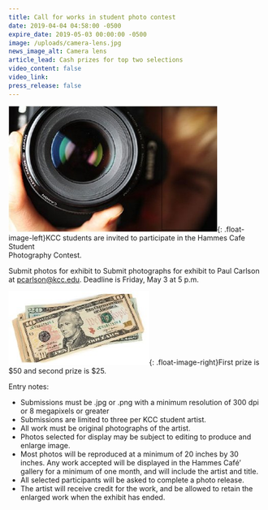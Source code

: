 ```yaml
---
title: Call for works in student photo contest
date: 2019-04-04 04:58:00 -0500
expire_date: 2019-05-03 00:00:00 -0500
image: /uploads/camera-lens.jpg
news_image_alt: Camera lens
article_lead: Cash prizes for top two selections
video_content: false
video_link:
press_release: false
---
```


![](/uploads/camera-lens-wide.jpg){: .float-image-left}KCC students are invited to participate in the Hammes Cafe Student<br>Photography Contest.

Submit photos for exhibit to Submit photographs for exhibit to Paul Carlson at&nbsp;[pcarlson@kcc.edu](mailto:pcarlson@kcc.edu). Deadline is Friday, May 3 at 5 p.m.

![](/uploads/money.jpg){: .float-image-right}First prize is $50 and second prize is $25.

Entry notes:

* Submissions must be .jpg or .png with a minimum resolution of 300 dpi or 8 megapixels or greater
* Submissions are limited to three per KCC student artist.
* All work must be original photographs of the artist.
* Photos selected for display may be subject to editing to produce and enlarge image.
* Most photos will be reproduced at a minimum of 20 inches by 30 inches. Any work accepted will be displayed in the Hammes Caf&eacute;’ gallery for a minimum of one month, and will include the artist and title.
* All selected participants will be asked to complete a photo release.
* The artist will receive credit for the work, and be allowed to retain the enlarged work when the exhibit has ended.

&nbsp;